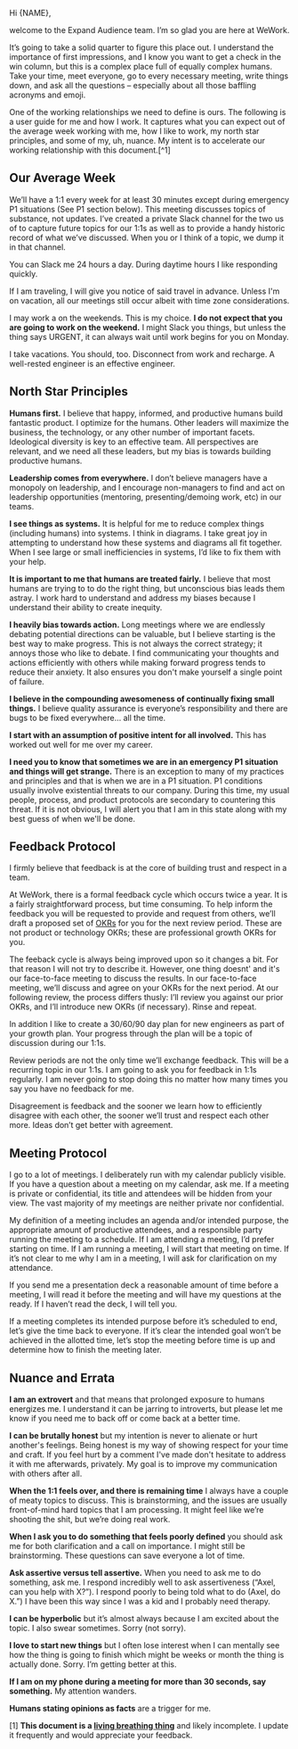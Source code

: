 Hi {NAME}, 

welcome to the Expand Audience team. I’m so glad you are here at WeWork.

It’s going to take a solid quarter to figure this place out. I understand the importance of first impressions, and I know you want to get a check in the win column, but this is a complex place full of equally complex humans. Take your time, meet everyone, go to every necessary meeting, write things down, and ask all the questions – especially about all those baffling acronyms and emoji.

One of the working relationships we need to define is ours. The following is a user guide for me and how I work. It captures what you can expect out of the average week working with me, how I like to work, my north star principles, and some of my, uh, nuance. My intent is to accelerate our working relationship with this document.[^1]

## Our Average Week
We’ll have a 1:1 every week for at least 30 minutes except during emergency P1 situations (See P1 section below). This meeting discusses topics of substance, not updates. I’ve created a private Slack channel for the two us of to capture future topics for our 1:1s as well as to provide a handy historic record of what we’ve discussed. When you or I think of a topic, we dump it in that channel. 

You can Slack me 24 hours a day. During daytime hours I like responding quickly.

If I am traveling, I will give you notice of said travel in advance. Unless I'm on vacation, all our meetings still occur albeit with time zone considerations.

I may work a on the weekends. This is my choice. **I do not expect that you are going to work on the weekend.** I might Slack you things, but unless the thing says URGENT, it can always wait until work begins for you on Monday.

I take vacations. You should, too. Disconnect from work and recharge. A well-rested engineer is an effective engineer. 

## North Star Principles
**Humans first.** I believe that happy, informed, and productive humans build fantastic product. I optimize for the humans. Other leaders will maximize the business, the technology, or any other number of important facets. Ideological diversity is key to an effective team. All perspectives are relevant, and we need all these leaders, but my bias is towards building productive humans.

**Leadership comes from everywhere.** I don’t believe managers have a monopoly on leadership, and I encourage non-managers to find and act on leadership opportunities (mentoring, presenting/demoing work, etc) in our teams.

**I see things as systems.** It is helpful for me to reduce complex things (including humans) into systems. I think in diagrams. I take great joy in attempting to understand how these systems and diagrams all fit together. When I see large or small inefficiencies in systems, I’d like to fix them with your help.

**It is important to me that humans are treated fairly.** I believe that most humans are trying to to do the right thing, but unconscious bias leads them astray. I work hard to understand and address my biases because I understand their ability to create inequity.

**I heavily bias towards action.** Long meetings where we are endlessly debating potential directions can be valuable, but I believe starting is the best way to make progress. This is not always the correct strategy; it annoys those who like to debate. I find communicating your thoughts and actions efficiently with others while making forward progress tends to reduce their anxiety. It also ensures you don't make yourself a single point of failure.

**I believe in the compounding awesomeness of continually fixing small things.** I believe quality assurance is everyone’s responsibility and there are bugs to be fixed everywhere… all the time.

**I start with an assumption of positive intent for all involved.** This has worked out well for me over my career. 

**I need you to know that sometimes we are in an emergency P1 situation and things will get strange.** There is an exception to many of my practices and principles and that is when we are in a P1 situation. P1 conditions usually involve existential threats to our company. During this time, my usual people, process, and product protocols are secondary to countering this threat. If it is not obvious, I will alert you that I am in this state along with my best guess of when we'll be done.

## Feedback Protocol
I firmly believe that feedback is at the core of building trust and respect in a team.

At WeWork, there is a formal feedback cycle which occurs twice a year. It is a fairly straightforward process, but time consuming. To help inform the feedback you will be requested to provide and request from others, we’ll draft a proposed set of [OKRs](https://en.wikipedia.org/wiki/OKR) for you for the next review period. These are not product or technology OKRs; these are professional growth OKRs for you.

The feeback cycle is always being improved upon so it changes a bit. For that reason I will not try to describe it. However, one thing doesnt' and it's our face-to-face meeting to discuss the results. In our face-to-face meeting, we’ll discuss and agree on your OKRs for the next period. At our following review, the process differs thusly: I’ll review you against our prior OKRs, and I’ll introduce new OKRs (if necessary). Rinse and repeat.

In addition I like to create a 30/60/90 day plan for new engineers as part of your growth plan. Your progress through the plan will be a topic of discussion during our 1:1s.

Review periods are not the only time we’ll exchange feedback. This will be a recurring topic in our 1:1s. I am going to ask you for feedback in 1:1s regularly. I am never going to stop doing this no matter how many times you say you have no feedback for me.

Disagreement is feedback and the sooner we learn how to efficiently disagree with each other, the sooner we’ll trust and respect each other more. Ideas don’t get better with agreement.

## Meeting Protocol
I go to a lot of meetings. I deliberately run with my calendar publicly visible. If you have a question about a meeting on my calendar, ask me. If a meeting is private or confidential, its title and attendees will be hidden from your view. The vast majority of my meetings are neither private nor confidential.

My definition of a meeting includes an agenda and/or intended purpose, the appropriate amount of productive attendees, and a responsible party running the meeting to a schedule. If I am attending a meeting, I’d prefer starting on time. If I am running a meeting, I will start that meeting on time. If it’s not clear to me why I am in a meeting, I will ask for clarification on my attendance. 

If you send me a presentation deck a reasonable amount of time before a meeting, I will read it before the meeting and will have my questions at the ready. If I haven’t read the deck, I will tell you.

If a meeting completes its intended purpose before it’s scheduled to end, let’s give the time back to everyone. If it’s clear the intended goal won’t be achieved in the allotted time, let’s stop the meeting before time is up and determine how to finish the meeting later.

## Nuance and Errata

**I am an extrovert** and that means that prolonged exposure to humans energizes me. I understand it can be jarring to introverts, but please let me know if you need me to back off or come back at a better time. 

**I can be brutally honest** but my intention is never to alienate or hurt another's feelings. Being honest is my way of showing respect for your time and craft. If you feel hurt by a comment I've made don't hesitate to address it with me afterwards, privately. My goal is to improve my communication with others after all.

**When the 1:1 feels over, and there is remaining time** I always have a couple of meaty topics to discuss. This is brainstorming, and the issues are usually front-of-mind hard topics that I am processing. It might feel like we’re shooting the shit, but we’re doing real work.

**When I ask you to do something that feels poorly defined** you should ask me for both clarification and a call on importance. I might still be brainstorming. These questions can save everyone a lot of time.

**Ask assertive versus tell assertive.** When you need to ask me to do something, ask me. I respond incredibly well to ask assertiveness (“Axel, can you help with X?”). I respond poorly to being told what to do (Axel, do X.”) I have been this way since I was a kid and I probably need therapy.

**I can be hyperbolic** but it’s almost always because I am excited about the topic. I also swear sometimes. Sorry (not sorry).

**I love to start new things** but I often lose interest when I can mentally see how the thing is going to finish which might be weeks or month the thing is actually done. Sorry. I’m getting better at this.

**If I am on my phone during a meeting for more than 30 seconds, say something.** My attention wanders.

**Humans stating opinions as facts** are a trigger for me.

[1] **This document is a [living breathing thing](https://github.com/thinkaxelthink/leadershipdocs/blob/master/onboarding/HowToAxel.md)** and likely incomplete. I update it frequently and would appreciate your feedback.
